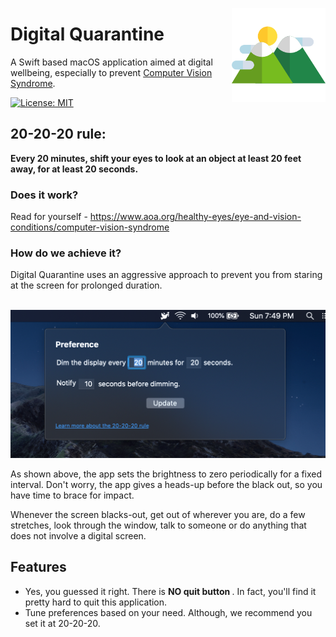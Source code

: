 <img src="https://github.com/bharathbhargavgb/digital-quarantine/blob/master/Digital%20Quarantine/Assets.xcassets/AppIcon.appiconset/mountain@256.png?raw=true" 
alt="Digital Quarantine logo" title="Digital Quarantine" align="right" height="150" />


Digital Quarantine
===================

A Swift based macOS application aimed at digital wellbeing, especially to prevent [Computer Vision Syndrome](https://en.wikipedia.org/wiki/Computer_vision_syndrome).

[![License: MIT](https://img.shields.io/badge/License-MIT-yellow.svg)](https://opensource.org/licenses/MIT)

## 20-20-20 rule: 
<b> Every 20 minutes, shift your eyes to look at an object at least 20 feet away, for at least 20 seconds. </b>

### Does it work?
Read for yourself - https://www.aoa.org/healthy-eyes/eye-and-vision-conditions/computer-vision-syndrome

### How do we achieve it?
Digital Quarantine uses an aggressive approach to prevent you from staring at the screen for prolonged duration. 

<br>
<img src="https://github.com/bharathbhargavgb/digital-quarantine/blob/resources/readme_resource/Popover.png?raw=true" 
alt="Preference dialog" title="Digital Quarantine" width=589 />

As shown above, the app sets the brightness to zero periodically for a fixed interval. Don't worry, the app gives a heads-up before the black out, so you have time to brace for impact.

Whenever the screen blacks-out, get out of wherever you are, do a few stretches, look through the window, talk to someone or do anything that does not involve a digital screen.

## Features
 - Yes, you guessed it right. There is <b>NO quit button </b>. In fact, you'll find it pretty hard to quit this application.
 - Tune preferences based on your need. Although, we recommend you set it at 20-20-20.

